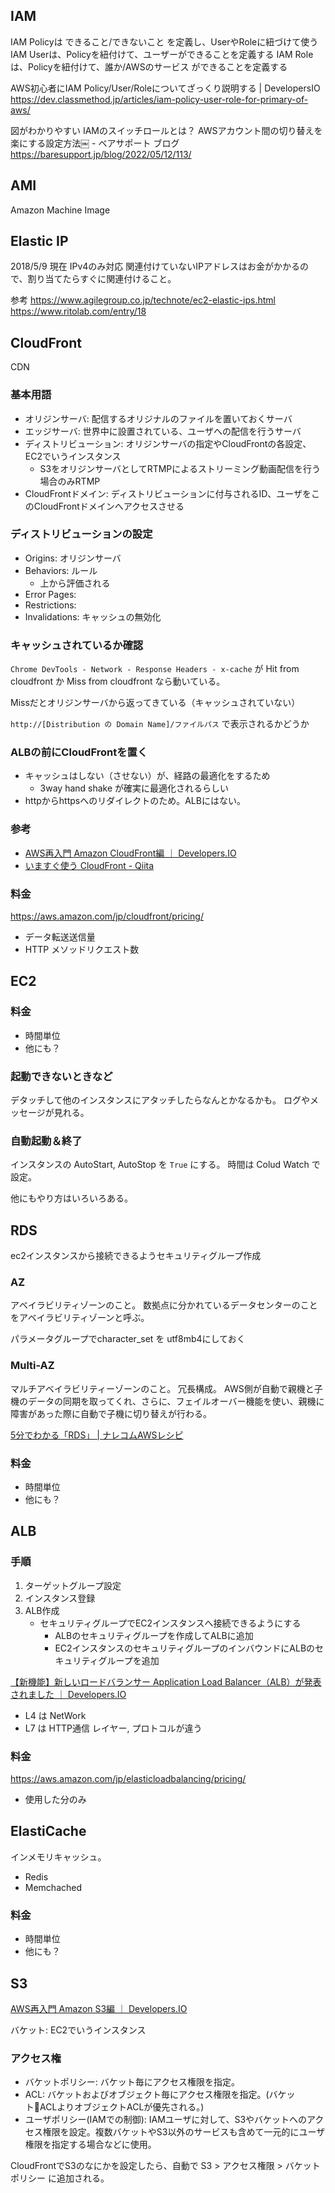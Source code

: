 ## IAM
IAM Policyは できること/できないこと を定義し、UserやRoleに紐づけて使う
IAM Userは、Policyを紐付けて、ユーザーができることを定義する
IAM Roleは、Policyを紐付けて、誰か/AWSのサービス ができることを定義する

AWS初心者にIAM Policy/User/Roleについてざっくり説明する | DevelopersIO
https://dev.classmethod.jp/articles/iam-policy-user-role-for-primary-of-aws/

図がわかりやすい
IAMのスイッチロールとは？ AWSアカウント間の切り替えを楽にする設定方法￼ - ベアサポート ブログ
https://baresupport.jp/blog/2022/05/12/113/

## AMI
Amazon Machine Image


## Elastic IP
2018/5/9 現在 IPv4のみ対応
関連付けていないIPアドレスはお金がかかるので、割り当てたらすぐに関連付けること。

参考
https://www.agilegroup.co.jp/technote/ec2-elastic-ips.html
https://www.ritolab.com/entry/18


## CloudFront
CDN

### 基本用語
- オリジンサーバ: 配信するオリジナルのファイルを置いておくサーバ
- エッジサーバ: 世界中に設置されている、ユーザへの配信を行うサーバ
- ディストリビューション: オリジンサーバの指定やCloudFrontの各設定、EC2でいうインスタンス
    - S3をオリジンサーバとしてRTMPによるストリーミング動画配信を行う場合のみRTMP
- CloudFrontドメイン: ディストリビューションに付与されるID、ユーザをこのCloudFrontドメインへアクセスさせる

### ディストリビューションの設定
- Origins: オリジンサーバ
- Behaviors: ルール
    - 上から評価される
- Error Pages:
- Restrictions:
- Invalidations: キャッシュの無効化

### キャッシュされているか確認
`Chrome DevTools - Network - Response Headers - x-cache` が Hit from cloudfront か Miss from cloudfront なら動いている。

Missだとオリジンサーバから返ってきている（キャッシュされていない）

`http://[Distribution の Domain Name]/ファイルパス` で表示されるかどうか

### ALBの前にCloudFrontを置く
- キャッシュはしない（させない）が、経路の最適化をするため
    - 3way hand shake が確実に最適化されるらしい
- httpからhttpsへのリダイレクトのため。ALBにはない。


### 参考
- [AWS再入門 Amazon CloudFront編 ｜ Developers.IO](https://dev.classmethod.jp/cloud/cm-advent-calendar-2015-aws-re-entering-cloudfront/)
- [いますぐ使う CloudFront - Qiita](https://qiita.com/sasasin/items/0f0ec1a90af6295589f9)

### 料金
https://aws.amazon.com/jp/cloudfront/pricing/

- データ転送送信量
- HTTP メソッドリクエスト数


## EC2
### 料金
- 時間単位
- 他にも？

### 起動できないときなど
デタッチして他のインスタンスにアタッチしたらなんとかなるかも。
ログやメッセージが見れる。

### 自動起動＆終了
インスタンスの AutoStart, AutoStop を `True` にする。
時間は Colud Watch で設定。

他にもやり方はいろいろある。


## RDS
ec2インスタンスから接続できるようセキュリティグループ作成

### AZ
アベイラビリティゾーンのこと。
数拠点に分かれているデータセンターのことをアベイラビリティゾーンと呼ぶ。

パラメータグループでcharacter_set を utf8mb4にしておく

### Multi-AZ
マルチアベイラビリティーゾーンのこと。
冗長構成。
AWS側が自動で親機と子機のデータの同期を取ってくれ、さらに、フェイルオーバー機能を使い、親機に障害があった際に自動で子機に切り替えが行わる。

[5分でわかる「RDS」 | ナレコムAWSレシピ](https://recipe.kc-cloud.jp/archives/7497)

### 料金
- 時間単位
- 他にも？


## ALB
### 手順
1. ターゲットグループ設定
1. インスタンス登録
1. ALB作成
    - セキュリティグループでEC2インスタンスへ接続できるようにする
        - ALBのセキュリティグループを作成してALBに追加
        - EC2インスタンスのセキュリティグループのインバウンドにALBのセキュリティグループを追加

[【新機能】新しいロードバランサー Application Load Balancer（ALB）が発表されました ｜ Developers.IO](https://dev.classmethod.jp/cloud/aws/alb-application-load-balancer/)


- L4 は NetWork
- L7 は HTTP通信 
レイヤー, プロトコルが違う


### 料金
https://aws.amazon.com/jp/elasticloadbalancing/pricing/

- 使用した分のみ


## ElastiCache
インメモリキャッシュ。

- Redis
- Memchached

### 料金
- 時間単位
- 他にも？


## S3
[AWS再入門 Amazon S3編 ｜ Developers.IO](https://dev.classmethod.jp/cloud/aws/cm-advent-calendar-2015-aws-re-entering-s3/)

バケット: EC2でいうインスタンス

### アクセス権
- バケットポリシー: バケット毎にアクセス権限を指定。
- ACL: バケットおよびオブジェクト毎にアクセス権限を指定。(バケットACLよりオブジェクトACLが優先される。)
- ユーザポリシー(IAMでの制御): IAMユーザに対して、S3やバケットへのアクセス権限を設定。複数バケットやS3以外のサービスも含めて一元的にユーザ権限を指定する場合などに使用。

CloudFrontでS3のなにかを設定したら、自動で S3 > アクセス権限 > バケットポリシー に追加される。
